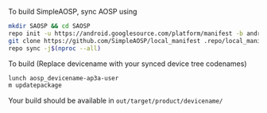 
To build SimpleAOSP, sync AOSP using
```bash
mkdir SAOSP && cd SAOSP
repo init -u https://android.googlesource.com/platform/manifest -b android-15.0.0_r1 --depth 1
git clone https://github.com/SimpleAOSP/local_manifest .repo/local_manifests
repo sync -j$(nproc --all)
```

To build (Replace devicename with your synced device tree codenames)

```bash
lunch aosp_devicename-ap3a-user
m updatepackage
```

Your build should be available in `out/target/product/devicename/`

